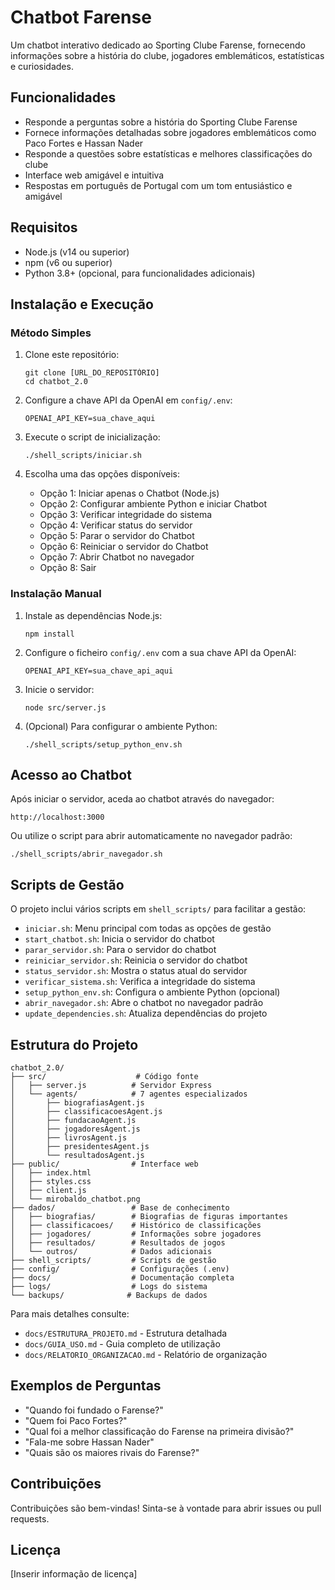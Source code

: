 # Chatbot Farense

Um chatbot interativo dedicado ao Sporting Clube Farense, fornecendo informações sobre a história do clube, jogadores emblemáticos, estatísticas e curiosidades.

## Funcionalidades

- Responde a perguntas sobre a história do Sporting Clube Farense
- Fornece informações detalhadas sobre jogadores emblemáticos como Paco Fortes e Hassan Nader
- Responde a questões sobre estatísticas e melhores classificações do clube
- Interface web amigável e intuitiva
- Respostas em português de Portugal com um tom entusiástico e amigável

## Requisitos

- Node.js (v14 ou superior)
- npm (v6 ou superior)
- Python 3.8+ (opcional, para funcionalidades adicionais)

## Instalação e Execução

### Método Simples

1. Clone este repositório:
   ```
   git clone [URL_DO_REPOSITÓRIO]
   cd chatbot_2.0
   ```

2. Configure a chave API da OpenAI em `config/.env`:
   ```
   OPENAI_API_KEY=sua_chave_aqui
   ```

3. Execute o script de inicialização:
   ```
   ./shell_scripts/iniciar.sh
   ```

4. Escolha uma das opções disponíveis:
   - Opção 1: Iniciar apenas o Chatbot (Node.js)
   - Opção 2: Configurar ambiente Python e iniciar Chatbot
   - Opção 3: Verificar integridade do sistema
   - Opção 4: Verificar status do servidor
   - Opção 5: Parar o servidor do Chatbot
   - Opção 6: Reiniciar o servidor do Chatbot
   - Opção 7: Abrir Chatbot no navegador
   - Opção 8: Sair

### Instalação Manual

1. Instale as dependências Node.js:
   ```
   npm install
   ```

2. Configure o ficheiro `config/.env` com a sua chave API da OpenAI:
   ```
   OPENAI_API_KEY=sua_chave_api_aqui
   ```

3. Inicie o servidor:
   ```
   node src/server.js
   ```

4. (Opcional) Para configurar o ambiente Python:
   ```
   ./shell_scripts/setup_python_env.sh
   ```

## Acesso ao Chatbot

Após iniciar o servidor, aceda ao chatbot através do navegador:
```
http://localhost:3000
```

Ou utilize o script para abrir automaticamente no navegador padrão:
```
./shell_scripts/abrir_navegador.sh
```

## Scripts de Gestão

O projeto inclui vários scripts em `shell_scripts/` para facilitar a gestão:

- `iniciar.sh`: Menu principal com todas as opções de gestão
- `start_chatbot.sh`: Inicia o servidor do chatbot
- `parar_servidor.sh`: Para o servidor do chatbot
- `reiniciar_servidor.sh`: Reinicia o servidor do chatbot
- `status_servidor.sh`: Mostra o status atual do servidor
- `verificar_sistema.sh`: Verifica a integridade do sistema
- `setup_python_env.sh`: Configura o ambiente Python (opcional)
- `abrir_navegador.sh`: Abre o chatbot no navegador padrão
- `update_dependencies.sh`: Atualiza dependências do projeto

## Estrutura do Projeto

```
chatbot_2.0/
├── src/                    # Código fonte
│   ├── server.js          # Servidor Express
│   └── agents/            # 7 agentes especializados
│       ├── biografiasAgent.js
│       ├── classificacoesAgent.js
│       ├── fundacaoAgent.js
│       ├── jogadoresAgent.js
│       ├── livrosAgent.js
│       ├── presidentesAgent.js
│       └── resultadosAgent.js
├── public/                # Interface web
│   ├── index.html
│   ├── styles.css
│   ├── client.js
│   └── mirobaldo_chatbot.png
├── dados/                 # Base de conhecimento
│   ├── biografias/        # Biografias de figuras importantes
│   ├── classificacoes/    # Histórico de classificações
│   ├── jogadores/         # Informações sobre jogadores
│   ├── resultados/        # Resultados de jogos
│   └── outros/            # Dados adicionais
├── shell_scripts/         # Scripts de gestão
├── config/                # Configurações (.env)
├── docs/                  # Documentação completa
├── logs/                  # Logs do sistema
└── backups/              # Backups de dados
```

Para mais detalhes consulte:
- `docs/ESTRUTURA_PROJETO.md` - Estrutura detalhada
- `docs/GUIA_USO.md` - Guia completo de utilização
- `docs/RELATORIO_ORGANIZACAO.md` - Relatório de organização

## Exemplos de Perguntas

- "Quando foi fundado o Farense?"
- "Quem foi Paco Fortes?"
- "Qual foi a melhor classificação do Farense na primeira divisão?"
- "Fala-me sobre Hassan Nader"
- "Quais são os maiores rivais do Farense?"

## Contribuições

Contribuições são bem-vindas! Sinta-se à vontade para abrir issues ou pull requests.

## Licença

[Inserir informação de licença] 